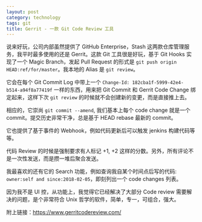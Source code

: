 ```yaml
---
layout: post
category: technology
tags: git
title: Gerrit - 一款 Git Code Review 工具
---
```


说来好玩，公司内部虽然提供了 GitHub Enterprise，Stash 这两款仓库管理服务，我平时最多使用的还是 Gerrit。这款 Git 工具很是好玩，基于 Git Hooks 实现了一个 Magic Branch，发起 Pull Request 的形式是 `git push origin HEAD:ref/for/master`。我本地的 Alias 是 `git review`。

它会在每个 Git Commit Log 中带上一个 `Change-Id: 182cba1f-5999-42e4-b514-a94f8a77419f` 一样的东西，用来把 Git Commit 和 Gerrit Code Change 绑定起来，这样下次 `git review` 的时候就不会创建新的变更，而是直接推上去。

相应的，它崇尚 `git commit --amend`, 我们基本上每个 code change 就是一个 commit。提交历史非常干净，总是基于 HEAD rebase 最新的 commit。

它也提供了基于事件的 Webhook，例如代码更新后可以触发 jenkins 构建代码等等。

代码 Review 的时候是强制要求有人标记 +1, +2 这样的分数。另外，所有评论不是一次性发送，而是攒一堆后聚合发送。

我最喜欢的还有它的 Search 功能，例如查询我自某个时间点后写的代码: `owner:self and since:2018-02-05`，即刻列出一个 code changes 列表。

因为我不是 UI 控，从功能上，我觉得它已经解决了大部分 Code review 需要解决的问题，是个非常符合 Unix 哲学的软件，简单，专一，可组合，强大。

附上链接：https://www.gerritcodereview.com/
